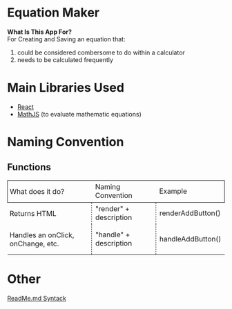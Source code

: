 # Equation Maker

**What Is This App For?**
<br> For Creating and Saving an equation that:
1. could be considered combersome to do within a calculator
2. needs to be calculated frequently

# Main Libraries Used

- [React](https://react.dev/blog/2023/03/16/introducing-react-dev)
- [MathJS](https://mathjs.org/) (to evaluate mathematic equations)

# Naming Convention

## Functions

<table>
<thead style="border:1px solid;">
<tr>
	<td style="padding:15px 5px;">What does it do?</td>
	<td>Naming Convention</td>
	<td>Example</td>
</tr>
</thead>

<tbody>
<!-- ROW 1 -->
<tr>
	<td style="padding:15px 5px;">Returns HTML</td>
	<td style="border-left:1px dashed; border-right:1px dashed">"render" + description</td>
	<td>renderAddButton()</td>
</tr>

<!-- ROW 2 -->
<tr>
	<td style="padding:15px 5px;">Handles an onClick, onChange, etc.</td>
	<td style="border-left:1px dashed; border-right:1px dashed">"handle" + description</td>
	<td>handleAddButton()</td>
</tr>
</tbody>
</table>

# Other

[ReadMe.md Syntack](https://docs.github.com/en/get-started/writing-on-github/getting-started-with-writing-and-formatting-on-github/basic-writing-and-formatting-syntax)